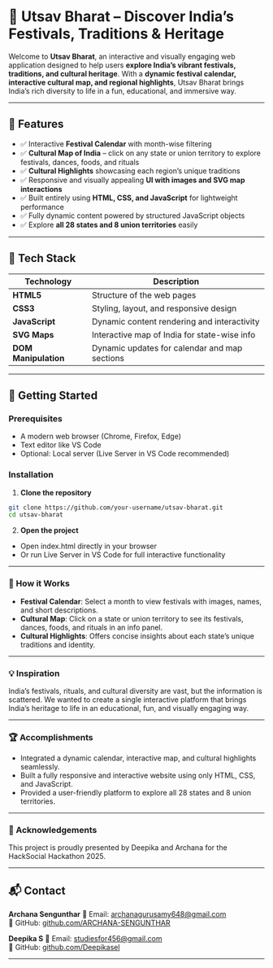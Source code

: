 # 🎉 Utsav Bharat – Discover India’s Festivals, Traditions & Heritage

Welcome to **Utsav Bharat**, an interactive and visually engaging web application designed to help users **explore India’s vibrant festivals, traditions, and cultural heritage**. 
With a **dynamic festival calendar, interactive cultural map, and regional highlights**, Utsav Bharat brings India’s rich diversity to life in a fun, educational, and immersive way.  

---

## 🚀 Features

- ✅ Interactive **Festival Calendar** with month-wise filtering  
- ✅ **Cultural Map of India** – click on any state or union territory to explore festivals, dances, foods, and rituals  
- ✅ **Cultural Highlights** showcasing each region’s unique traditions  
- ✅ Responsive and visually appealing **UI with images and SVG map interactions**  
- ✅ Built entirely using **HTML, CSS, and JavaScript** for lightweight performance  
- ✅ Fully dynamic content powered by structured JavaScript objects  
- ✅ Explore **all 28 states and 8 union territories** easily  

---

## 🔧 Tech Stack

| Technology         | Description                                      |
|-------------------|--------------------------------------------------|
| **HTML5**          | Structure of the web pages                        |
| **CSS3**           | Styling, layout, and responsive design           |
| **JavaScript**     | Dynamic content rendering and interactivity      |
| **SVG Maps**       | Interactive map of India for state-wise info     |
| **DOM Manipulation** | Dynamic updates for calendar and map sections   |

---

## 🔑 Getting Started

### Prerequisites

- A modern web browser (Chrome, Firefox, Edge)  
- Text editor like VS Code  
- Optional: Local server (Live Server in VS Code recommended)  

### Installation

1. **Clone the repository**
```bash
git clone https://github.com/your-username/utsav-bharat.git
cd utsav-bharat
```

2. **Open the project**
- Open index.html directly in your browser
- Or run Live Server in VS Code for full interactive functionality
  
---

### 🌟 How it Works

- **Festival Calendar**: Select a month to view festivals with images, names, and short descriptions.
- **Cultural Map**: Click on a state or union territory to see its festivals, dances, foods, and rituals in an info panel.
- **Cultural Highlights**: Offers concise insights about each state’s unique traditions and identity.
  
---
### 💡 Inspiration

India’s festivals, rituals, and cultural diversity are vast, but the information is scattered. We wanted to create a single interactive platform 
that brings India’s heritage to life in an educational, fun, and visually engaging way.

---
### 🏆 Accomplishments

- Integrated a dynamic calendar, interactive map, and cultural highlights seamlessly.
- Built a fully responsive and interactive website using only HTML, CSS, and JavaScript.
- Provided a user-friendly platform to explore all 28 states and 8 union territories.

---
### 🙏 Acknowledgements

This project is proudly presented by Deepika and Archana for the HackSocial Hackathon 2025.

---
## 📬 Contact

 **Archana Sengunthar**
📧 Email: [archanagurusamy648@gmail.com](mailto:archanagurusamy648@gmail.com)  
🔗 GitHub: [github.com/ARCHANA-SENGUNTHAR](https://github.com/ARCHANA-SENGUNTHAR)

**Deepika S**
📧 Email: [studiesfor456@gmail.com](mailto:studiesfor456@gmail.com)  
🔗 GitHub: [github.com/Deepikasel](https://github.com/Deepikasel)

---
